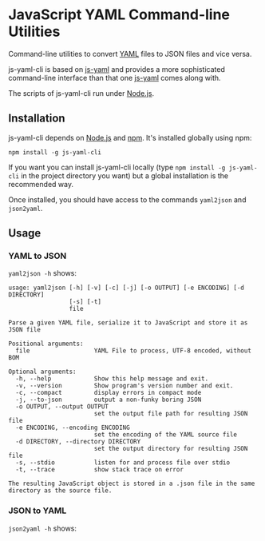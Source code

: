 JavaScript YAML Command-line Utilities
======================================

Command-line utilities to convert [YAML](http://yaml.org/) files to JSON files and vice versa.

js-yaml-cli is based on [js-yaml](http://github.com/nodeca/js-yaml)
and provides a more sophisticated command-line interface 
than that one [js-yaml](http://github.com/nodeca/js-yaml) comes along with.

The scripts of js-yaml-cli run under [Node.js](http://nodejs.org/).

## Installation

js-yaml-cli depends on [Node.js](http://nodejs.org/) and [npm](http://npmjs.org/). It's
installed globally using npm:

```
npm install -g js-yaml-cli
```

If you want you can install js-yaml-cli locally (type `npm install -g js-yaml-cli` in the project directory you want)
but a global installation is the recommended way.

Once installed, you should have access to the commands `yaml2json` and `json2yaml`.

## Usage

### YAML to JSON

`yaml2json -h` shows:

~~~
usage: yaml2json [-h] [-v] [-c] [-j] [-o OUTPUT] [-e ENCODING] [-d DIRECTORY]
                 [-s] [-t]
                 file

Parse a given YAML file, serialize it to JavaScript and store it as JSON file

Positional arguments:
  file                  YAML File to process, UTF-8 encoded, without BOM

Optional arguments:
  -h, --help            Show this help message and exit.
  -v, --version         Show program's version number and exit.
  -c, --compact         display errors in compact mode
  -j, --to-json         output a non-funky boring JSON
  -o OUTPUT, --output OUTPUT
                        set the output file path for resulting JSON file
  -e ENCODING, --encoding ENCODING
                        set the encoding of the YAML source file
  -d DIRECTORY, --directory DIRECTORY
                        set the output directory for resulting JSON file
  -s, --stdio           listen for and process file over stdio
  -t, --trace           show stack trace on error

The resulting JavaScript object is stored in a .json file in the same
directory as the source file.
~~~

### JSON to YAML

`json2yaml -h` shows:
